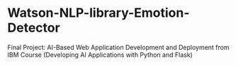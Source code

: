 # Watson-NLP-library-Emotion-Detector
Final Project: AI-Based Web Application Development and Deployment from IBM Course (Developing AI Applications with Python and Flask)
